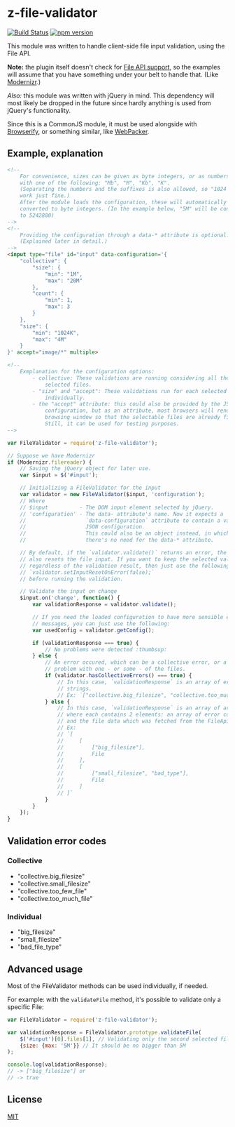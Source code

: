 # z-file-validator
[![Build Status](https://travis-ci.org/ZeeCoder/z-file-validator.svg?branch=master)](https://travis-ci.org/ZeeCoder/z-file-validator)
[![npm version](https://badge.fury.io/js/z-file-validator.svg)](http://badge.fury.io/js/z-file-validator)

This module was written to handle client-side file input validation, using the
File API.

**Note:** the plugin itself doesn't check for [File API support](http://caniuse.com/#feat=fileapi),
so the examples will assume that you have something under your belt to handle
that. (Like [Modernizr](http://modernizr.com).)

*Also:* this module was written with jQuery in mind. This dependency will most
likely be dropped in the future since hardly anything is used from jQuery's
functionality.

Since this is a CommonJS module, it must be used alongside with [Browserify](http://browserify.org/), or
something similar, like [WebPacker](http://webpack.github.io/).

## Example, explanation
```html
<!--
    For convenience, sizes can be given as byte integers, or as numbers suffixed
    with one of the following: "Mb", "M", "Kb", "K".
    (Separating the numbers and the suffixes is also allowed, so "1024 K" will
    work just fine.)
    After the module loads the configuration, these will automatically be
    converted to byte integers. (In the example below, "5M" will be converted
    to 5242880)
-->
<!--
    Providing the configuration through a data-* attribute is optional.
    (Explained later in detail.)
-->
<input type="file" id="input" data-configuration='{
    "collective": {
        "size": {
            "min": "1M",
            "max": "20M"
        },
        "count": {
            "min": 1,
            "max": 3
        }
    },
    "size": {
        "min": "1024K",
        "max": "4M"
    }
}' accept="image/*" multiple>

<!--
    Exmplanation for the configuration options:
        - collective: These validations are running considering all the
            selected files.
        - "size" and "accept": These validations run for each selected file
            individually.
        - the "accept" attribute: this could also be provided by the JSON
            configuration, but as an attribute, most browsers will render the
            browsing window so that the selectable files are already filtered.
            Still, it can be used for testing purposes.
-->
```

```js
var FileValidator = require('z-file-validator');

// Suppose we have Modernizr
if (Modernizr.filereader) {
    // Saving the jQuery object for later use.
    var $input = $('#input');

    // Initializing a FileValidator for the input
    var validator = new FileValidator($input, 'configuration');
    // Where
    // $input          - The DOM input element selected by jQuery.
    // 'configuration' - The data- attribute's name. Now it expects a
    //                   `data-configuration` attribute to contain a valid
    //                   JSON configuration.
    //                   This could also be an object instead, in which case
    //                   there's no need for the data-* attribute.

    // By default, if the `validator.validate()` returns an error, the validator
    // also resets the file input. If you want to keep the selected value
    // regardless of the validation result, then just use the following:
    // `validator.setInputResetOnError(false);`
    // before running the validation.

    // Validate the input on change
    $input.on('change', function() {
        var validationResponse = validator.validate();

        // If you need the loaded configuration to have more sensible error
        // messages, you can just use the following:
        var usedConfig = validator.getConfig();

        if (validationResponse === true) {
            // No problems were detected :thumbsup:
        } else {
            // An error occured, which can be a collective error, or a specific
            // problem with one - or some - of the files.
            if (validator.hasCollectiveErrors() === true) {
                // In this case, `validationResponse` is an array of error code
                // strings.
                // Ex: `["collective.big_filesize", "collective.too_much_file"]`
            } else {
                // In this case, `validationResponse` is an array of arrays,
                // where each contains 2 elements: an array of error codes,
                // and the file data which was fetched from the FileApi.
                // Ex:
                // `[
                //     [
                //         ["big_filesize"],
                //         File
                //     ],
                //     [
                //         ["small_filesize", "bad_type"],
                //         File
                //     ]
                // ]`
            }
        }
    });
}
```

## Validation error codes

### Collective
 - "collective.big_filesize"
 - "collective.small_filesize"
 - "collective.too_few_file"
 - "collective.too_much_file"

### Individual
 - "big_filesize"
 - "small_filesize"
 - "bad_file_type"

## Advanced usage

Most of the FileValidator methods can be used individually, if needed.

For example: with the `validateFile` method, it's possible to validate only a
specific File:

```js
var FileValidator = require('z-file-validator');

var validationResponse = FileValidator.prototype.validateFile(
    $('#input')[0].files[1], // Validating only the second selected file
    {size: {max: '5M'}} // It should be no bigger than 5M
);

console.log(validationResponse);
// -> ["big_filesize"] or
// -> true
```

## License
[MIT](LICENSE)
